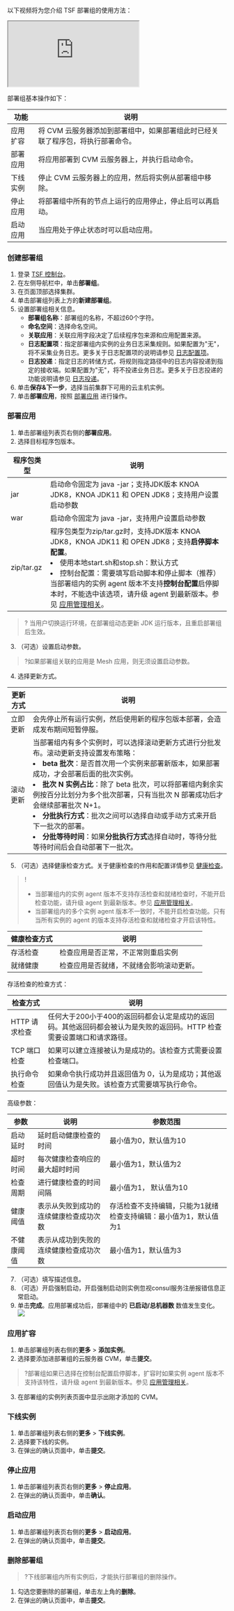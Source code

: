 以下视频将为您介绍 TSF 部署组的使用方法：

<div class="doc-video-mod"><iframe src="https://cloud.tencent.com/edu/learning/quick-play/2039-24421?source=gw.doc.media&withPoster=1&notip=1"></iframe></div>

部署组基本操作如下：

| 功能     | 说明                                                         |
| -------- | ------------------------------------------------------------ |
| 应用扩容 | 将 CVM 云服务器添加到部署组中，如果部署组此时已经关联了程序包，将执行部署命令。 |
| 部署应用 | 将应用部署到 CVM 云服务器上，并执行启动命令。                |
| 下线实例 | 停止 CVM 云服务器上的应用，然后将实例从部署组中移除。        |
| 停止应用 | 将部署组中所有的节点上运行的应用停止，停止后可以再启动。     |
| 启动应用 | 当应用处于停止状态时可以启动应用。                           |

### 创建部署组

1. 登录 [TSF 控制台](https://console.cloud.tencent.com/tsf/index)。
2. 在左侧导航栏中，单击**部署组**。
3. 在页面顶部选择集群。
4. 单击部署组列表上方的**新建部署组**。
5. 设置部署组相关信息。
   - **部署组名称**：部署组的名称，不超过60个字符。
   - **命名空间**：选择命名空间。
   - **关联应用**：关联应用字段决定了后续程序包来源和应用配置来源。
   - **日志配置项**：指定部署组内实例的业务日志采集规则。如果配置为"无"，将不采集业务日志。更多关于日志配置项的说明请参见 [日志配置项](https://cloud.tencent.com/document/product/649/13697)。
   - **日志投递**：指定日志的转储方式，将规则指定路径中的日志内容投递到指定的接收端。如果配置为"无"，将不投递业务日志。更多关于日志投递的功能说明请参见 [日志投递](https://cloud.tencent.com/document/product/649/43510)。
6. 单击**保存&下一步**，选择当前集群下可用的云主机实例。
7. 单击**部署应用**，按照 [部署应用](#deploy) 进行操作。

<span id='deploy'></span>

### 部署应用

1. 单击部署组列表页右侧的**部署应用**。
2. 选择目标程序包版本。

| 程序包类型 | 说明                                                         |
| ---------- | ------------------------------------------------------------ |
| jar        | 启动命令固定为 java -jar；支持JDK版本 KNOA JDK8，KNOA JDK11 和 OPEN JDK8；支持用户设置启动参数 |
| war        | 启动命令固定为 java -jar，支持用户设置启动参数               |
| zip/tar.gz | 程序包类型为zip/tar.gz时，支持JDK版本 KNOA JDK8，KNOA JDK11 和 OPEN JDK8；支持**启停脚本配置**。<li>使用本地start.sh和stop.sh：默认方式</li><li>控制台配置：需要填写启动脚本和停止脚本（推荐）</li>当部署组内的实例 agent 版本不支持**控制台配置**启停脚本时，不能选中该选项，请升级 agent 到最新版本。参见 [应用管理相关](https://cloud.tencent.com/document/product/649/20271)。 |

> ? 当用户切换运行环境，在部署组动态更新 JDK 运行版本，且重启部署组后生效。

3. （可选）设置启动参数。
>?如果部署组关联的应用是 Mesh 应用，则无须设置启动参数。
4. 选择更新方式。

| 更新方式 | 说明                                                         |
| -------- | ------------------------------------------------------------ |
| 立即更新 | 会先停止所有运行实例，然后使用新的程序包版本部署，会造成发布期间短暂停服。 |
| 滚动更新 | 当部署组内有多个实例时，可以选择滚动更新方式进行分批发布。滚动更新支持设置发布策略：<li>**beta 批次**：是否首次用一个实例来部署新版本，如果部署成功，才会部署后面的批次实例。</li><li>**批次 N 实例占比**：除了 beta 批次，可以将部署组内剩余实例按百分比划分为多个批次部署，只有当批次 N 部署成功后才会继续部署批次 N+1。</li><li>**分批执行方式**：批次之间可以选择自动或手动方式来开启下一批次的部署。</li><li>**分批等待时间**：如果**分批执行方式**选择自动时，等待分批等待时间后会自动部署下一批次。</li> |

5. （可选）选择健康检查方式。关于健康检查的作用和配置详情参见 [健康检查](https://cloud.tencent.com/document/product/649/52359)。
>!
>- 当部署组内的实例 agent 版本不支持存活检查和就绪检查时，不能开启检查功能，请升级 agent 到最新版本。参见 [应用管理相关](https://cloud.tencent.com/document/product/649/20271)。
>- 当部署组内的多个实例 agent 版本不一致时，不能开启检查功能。只有当所有实例的 agent 的版本支持存活检查和就绪检查才开启该特性。


| 健康检查方式 | 说明                                     |
| ------------ | ---------------------------------------- |
| 存活检查     | 检查应用是否正常，不正常则重启实例       |
| 就绪健康     | 检查应用是否就绪，不就绪会影响滚动更新。 |

存活检查的检查方式：

| 检查方式      | 说明                                                         |
| ------------- | ------------------------------------------------------------ |
| HTTP 请求检查 | 任何大于200小于400的返回码都会认定是成功的返回码。其他返回码都会被认为是失败的返回码。HTTP 检查需要设置端口和请求路径。 |
| TCP 端口检查  | 如果可以建立连接被认为是成功的。该检查方式需要设置检查端口。 |
| 执行命令检查  | 如果命令执行成功并且返回值为 0，认为是成功；其他返回值认为是失败。该检查方式需要填写执行命令。 |

   高级参数：

| 参数       | 说明                                   | 参数范围                                                     |
| ---------- | -------------------------------------- | ------------------------------------------------------------ |
| 启动延时   | 延时启动健康检查的时间                 | 最小值为0，默认值为10                                        |
| 超时时间   | 每次健康检查响应的最大超时时间         | 最小值为1，默认值为2                                         |
| 检查周期   | 进行健康检查的时间间隔                 | 最小值为1， 默认值为10                                       |
| 健康阈值   | 表示从失败到成功的连续健康检查成功次数 | 存活检查不支持编辑，只能为1就绪检查支持编辑：最小值为1，默认值为1 |
| 不健康阈值 | 表示从成功到失败的连续健康检查成功次数 | 最小值为1，默认值为3                                         |


7. （可选）填写描述信息。
8. （可选）开启强制启动，开启强制启动则实例忽视consul服务注册报错信息正常启动。
9. 单击**完成**。应用部署成功后，部署组中的 **已启动/总机器数** 数值发生变化。 ![](https://main.qcloudimg.com/raw/0dbf4dddad91bd8770f15f3c4ddb6498.png)

### 应用扩容

1. 单击部署组列表右侧的**更多** > **添加实例**。
2. 选择要添加进部署组的云服务器 CVM，单击**提交**。
>?部署组如果已选择在控制台配置启停脚本，扩容时如果实例 agent 版本不支持该特性，请升级 agent 到最新版本。参见 [应用管理相关](https://cloud.tencent.com/document/product/649/20271)。
3. 在部署组的实例列表页面中显示出刚才添加的 CVM。

### 下线实例

1. 单击部署组列表右侧的**更多** > **下线实例**。
2. 选择要下线的实例。
3. 在弹出的确认页面中，单击**提交**。

### 停止应用

1. 单击部署组列表页右侧的**更多** > **停止应用**。
2. 在弹出的确认页面中，单击**确认**。

### 启动应用

1. 单击部署组列表页右侧的**更多** > **启动应用**。
2. 在弹出的确认页面中，单击**提交**。

### 删除部署组

>?下线部署组内所有实例后，才能执行部署组的删除操作。

1. 勾选您要删除的部署组，单击左上角的**删除**。
2. 在弹出的确认页面中，单击**提交**。

   
